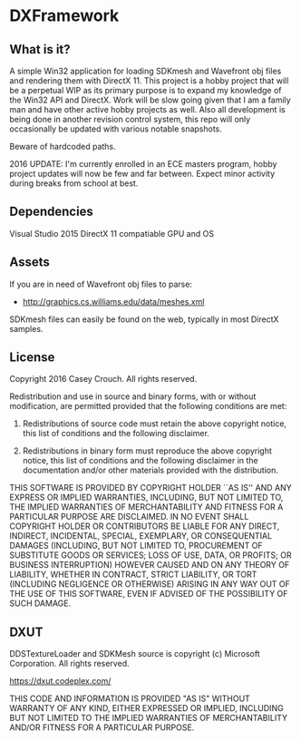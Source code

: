 DXFramework
==================================

What is it?
------------

A simple Win32 application for loading SDKmesh and Wavefront obj files and rendering them with DirectX 11.
This project is a hobby project that will be a perpetual WIP as its primary purpose is to expand my knowledge
of the Win32 API and DirectX. Work will be slow going given that I am a family man and have other active
hobby projects as well. Also all development is being done in another revision control system, this repo will
only occasionally be updated with various notable snapshots.

Beware of hardcoded paths.

2016 UPDATE: I'm currently enrolled in an ECE masters program, hobby project updates will now be few and far
between. Expect minor activity during breaks from school at best.

Dependencies
----------------

Visual Studio 2015
DirectX 11 compatiable GPU and OS

Assets
-------

If you are in need of Wavefront obj files to parse:
- http://graphics.cs.williams.edu/data/meshes.xml

SDKmesh files can easily be found on the web, typically in most DirectX samples.


License
---------------------------

Copyright 2016 Casey Crouch. All rights reserved.

Redistribution and use in source and binary forms, with or without
modification, are permitted provided that the following conditions are met:

   1. Redistributions of source code must retain the above copyright notice,
      this list of conditions and the following disclaimer.

   2. Redistributions in binary form must reproduce the above copyright notice,
      this list of conditions and the following disclaimer in the documentation
      and/or other materials provided with the distribution.

THIS SOFTWARE IS PROVIDED BY COPYRIGHT HOLDER ``AS IS'' AND ANY EXPRESS OR
IMPLIED WARRANTIES, INCLUDING, BUT NOT LIMITED TO, THE IMPLIED WARRANTIES OF
MERCHANTABILITY AND FITNESS FOR A PARTICULAR PURPOSE ARE DISCLAIMED. IN NO
EVENT SHALL COPYRIGHT HOLDER OR CONTRIBUTORS BE LIABLE FOR ANY DIRECT,
INDIRECT, INCIDENTAL, SPECIAL, EXEMPLARY, OR CONSEQUENTIAL DAMAGES (INCLUDING,
BUT NOT LIMITED TO, PROCUREMENT OF SUBSTITUTE GOODS OR SERVICES; LOSS OF USE,
DATA, OR PROFITS; OR BUSINESS INTERRUPTION) HOWEVER CAUSED AND ON ANY THEORY OF
LIABILITY, WHETHER IN CONTRACT, STRICT LIABILITY, OR TORT (INCLUDING NEGLIGENCE
OR OTHERWISE) ARISING IN ANY WAY OUT OF THE USE OF THIS SOFTWARE, EVEN IF
ADVISED OF THE POSSIBILITY OF SUCH DAMAGE.


DXUT
------

DDSTextureLoader and SDKMesh source is copyright (c) Microsoft Corporation. All rights reserved.

https://dxut.codeplex.com/

THIS CODE AND INFORMATION IS PROVIDED "AS IS" WITHOUT WARRANTY OF
ANY KIND, EITHER EXPRESSED OR IMPLIED, INCLUDING BUT NOT LIMITED TO
THE IMPLIED WARRANTIES OF MERCHANTABILITY AND/OR FITNESS FOR A
PARTICULAR PURPOSE.
